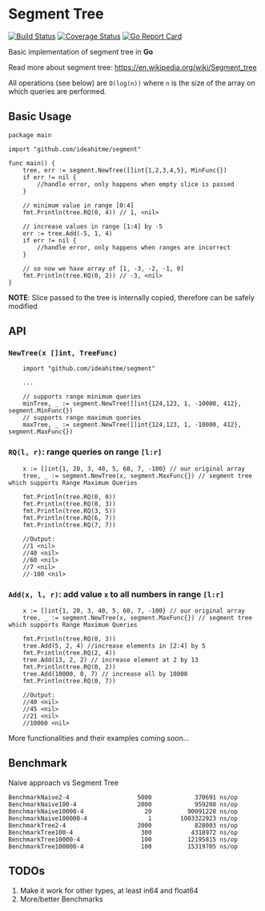 # Segment Tree

[![Build Status](https://travis-ci.org/ideahitme/segment.svg?branch=master)](https://travis-ci.org/ideahitme/segment)
[![Coverage Status](https://coveralls.io/repos/github/ideahitme/segment/badge.svg?branch=master)](https://coveralls.io/github/ideahitme/segment?branch=master)
[![Go Report Card](https://goreportcard.com/badge/github.com/ideahitme/segment)](https://goreportcard.com/report/github.com/ideahitme/segment)

Basic implementation of segment tree in **Go**

Read more about segment tree: https://en.wikipedia.org/wiki/Segment_tree

All operations (see below) are `O(log(n))` where `n` is the size of the array on which queries are performed.

## Basic Usage

```
package main

import "github.com/ideahitme/segment"

func main() {
	tree, err := segment.NewTree([]int{1,2,3,4,5}, MinFunc{})
	if err != nil { 
		//handle error, only happens when empty slice is passed
	}

	// minimum value in range [0:4]
	fmt.Println(tree.RQ(0, 4)) // 1, <nil>

	// increase values in range [1:4] by -5
	err := tree.Add(-5, 1, 4)
	if err != nil { 
		//handle error, only happens when ranges are incorrect
	}

	// so now we have array of [1, -3, -2, -1, 0]
	fmt.Println(tree.RQ(0, 2)) // -3, <nil>
}

```

**NOTE**: Slice passed to the tree is internally copied, therefore can be safely modified


## API

### `NewTree(x []int, TreeFunc)`

```
	import "github.com/ideahitme/segment" 

	...

	// supports range minimum queries
	minTree, _ := segment.NewTree([]int{124,123, 1, -10000, 412}, segment.MinFunc{})
	// supports range maximum queries
	maxTree, _ := segment.NewTree([]int{124,123, 1, -10000, 412}, segment.MaxFunc{})

```

### `RQ(l, r)`: range queries on range `[l:r]`
```
	x := []int{1, 20, 3, 40, 5, 60, 7, -100} // our original array
	tree, _ := segment.NewTree(x, segment.MaxFunc{}) // segment tree which supports Range Maximum Queries

	fmt.Println(tree.RQ(0, 0))
	fmt.Println(tree.RQ(0, 3))
	fmt.Println(tree.RQ(3, 5))
	fmt.Println(tree.RQ(6, 7))
	fmt.Println(tree.RQ(7, 7))

	//Output:
	//1 <nil>
	//40 <nil>
	//60 <nil>
	//7 <nil>
	//-100 <nil>
```

### `Add(x, l, r)`: add value `x` to all numbers in range `[l:r]`  

```
	x := []int{1, 20, 3, 40, 5, 60, 7, -100} // our original array
	tree, _ := segment.NewTree(x, segment.MaxFunc{}) // segment tree which supports Range Maximum Queries

	fmt.Println(tree.RQ(0, 3))
	tree.Add(5, 2, 4) //increase elements in [2:4] by 5
	fmt.Println(tree.RQ(2, 4))
	tree.Add(13, 2, 2) // increase element at 2 by 13
	fmt.Println(tree.RQ(0, 2))
	tree.Add(10000, 0, 7) // increase all by 10000
	fmt.Println(tree.RQ(0, 7))

	//Output:
	//40 <nil>
	//45 <nil>
	//21 <nil>
	//10060 <nil>

```

More functionalities and their examples coming soon...

## Benchmark

Naive approach vs Segment Tree

```
BenchmarkNaive2-4                   5000            370691 ns/op
BenchmarkNaive100-4                 2000            959208 ns/op
BenchmarkNaive10000-4                 20          90091228 ns/op
BenchmarkNaive100000-4                 1        1003322923 ns/op
BenchmarkTree2-4                    2000            828003 ns/op
BenchmarkTree100-4                   300           4318972 ns/op
BenchmarkTree10000-4                 100          12195815 ns/op
BenchmarkTree100000-4                100          15319705 ns/op

```

## TODOs

1. Make it work for other types, at least in64 and float64
2. More/better Benchmarks